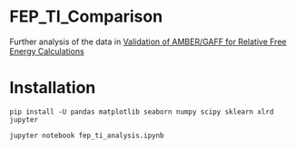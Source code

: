 # FEP_TI_Comparison
Further analysis of the data in [Validation of AMBER/GAFF for Relative Free Energy Calculations](https://chemrxiv.org/articles/Validation_of_AMBER_GAFF_for_Relative_Free_Energy_Calculations/7653434)

# Installation
```
pip install -U pandas matplotlib seaborn numpy scipy sklearn xlrd jupyter

jupyter notebook fep_ti_analysis.ipynb
```
